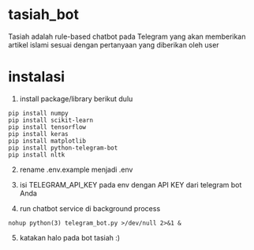 # tasiah_bot
Tasiah adalah rule-based chatbot pada Telegram yang akan memberikan artikel islami sesuai dengan pertanyaan yang diberikan oleh user

# instalasi
1. install package/library berikut dulu
```
pip install numpy
pip install scikit-learn
pip install tensorflow
pip install keras
pip install matplotlib
pip install python-telegram-bot
pip install nltk
```

2. rename .env.example menjadi .env

3. isi TELEGRAM_API_KEY pada env dengan API KEY dari telegram bot Anda

4. run chatbot service di background process
```
nohup python(3) telegram_bot.py >/dev/null 2>&1 &
```

5. katakan halo pada bot tasiah :)